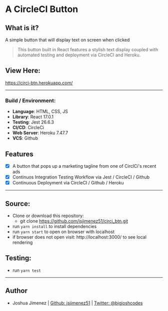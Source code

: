 # A CircleCI Button

## What is it?

A simple button that will display text on screen when clicked

> This button built in React features a stylish text display coupled with automated
> testing and deployment via CircleCI and Heroku.

## View Here:

https://circi-btn.herokuapp.com/

---

### Build / Environment:

- **Language**: HTML, CSS, JS
- **Library**: React 17.0.1
- **Testing**: Jest 26.6.3
- **CI/CD**: CircleCi
- **Web Server**: Heroku 7.47.7
- **VCS**: Github

## Features

- [x] A button that pops up a marketing tagline from one of CirclCi's recent ads
- [x] Continuos Integration Testing Workflow via Jest / CircleCI / Github
- [x] Continuous Deployment via CircleCI / Github / Heroku

---

## Source:

- Clone or download this repository:
  - git clone https://github.com/jsjimenez51/circi_btn.git
- run `yarn install` to install dependencies
- run `yarn start` to open on browser with localhost
- if browser does not open visit: http://localhost:3000/ to see local rendering

## Testing:

- run `yarn test`

---

## Author

- Joshua Jimenez | [Github: jsjimenez51](https://github.com/jsjimenez51) | [Twitter: @bigjoshcodes](https://twitter.com/bigjoshcodes)
